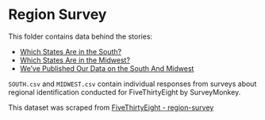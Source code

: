 # Region Survey

This folder contains data behind the stories:

* [Which States Are in the South?](http://fivethirtyeight.com/datalab/which-states-are-in-the-south/)
* [Which States Are in the Midwest?](http://fivethirtyeight.com/datalab/what-states-are-in-the-midwest/)
* [We’ve Published Our Data on the South And Midwest](http://fivethirtyeight.com/datalab/weve-published-our-data-on-the-south-and-midwest/)

`SOUTH.csv` and `MIDWEST.csv` contain individual responses from surveys about regional identification conducted for FiveThirtyEight by SurveyMonkey.

This dataset was scraped from [FiveThirtyEight - region-survey](https://github.com/fivethirtyeight/data/tree/master/region-survey)